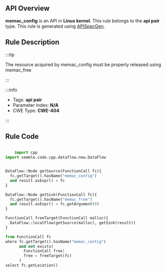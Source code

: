 ---
---


## API Overview
**memac_config** is an API in **Linux kernel**. This rule belongs to the **api pair** type. This rule is generated using [APISpecGen](../../tools/APISpecGen).
## Rule Description

:::tip

The resource acquired by memac_config must be properly released using memac_free

:::

:::info

- Tags: **api pair**
- Parameter Index: **N/A**
- CWE Type: **CWE-404**

:::

## Rule Code
```python

    import cpp
import semmle.code.cpp.dataflow.new.DataFlow


DataFlow::Node getSource(FunctionCall fc){
  fc.getTarget().hasName("memac_config")
  and result.asExpr() = fc
}

DataFlow::Node getSink(FunctionCall fc){
  fc.getTarget().hasName("memac_free")
  and result.asExpr() = fc.getArgument(0)
}

FunctionCall freeTarget(FunctionCall malloc){
  DataFlow::localFlow(getSource(malloc), getSink(result))
}

from FunctionCall fc
where fc.getTarget().hasName("memac_config")
      and not exists(
        FunctionCall free| 
        free = freeTarget(fc)
      )
select fc.getLocation()

    
```